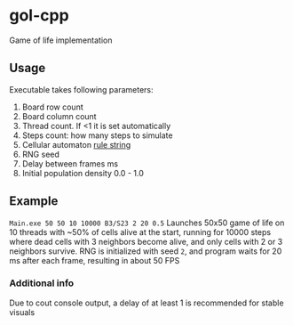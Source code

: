 # gol-cpp
Game of life implementation

## Usage
Executable takes following parameters:
  1. Board row count
  2. Board column count
  3. Thread count. If <1 it is set automatically
  4. Steps count: how many steps to simulate
  5. Cellular automaton [rule string](https://www.conwaylife.com/wiki/Rulestring)
  6. RNG seed
  7. Delay between frames ms
  9. Initial population density 0.0 - 1.0
## Example
`Main.exe 50 50 10 10000 B3/S23 2 20 0.5`
Launches 50x50 game of life on 10 threads with ~50% of cells alive at the start, running for 10000 steps
where dead cells with 3 neighbors become alive, and only cells with 2 or 3 neighbors survive.
RNG is initialized with seed `2`, and program waits for 20 ms after each frame, resulting in about 50 FPS
### Additional info
Due to cout console output, a delay of at least 1 is recommended for stable visuals
